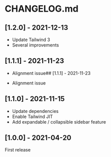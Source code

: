 # CHANGELOG.md

## [1.2.0] - 2021-12-13

- Update Tailwind 3
- Several improvements

## [1.1.1] - 2021-11-23

- Alignment issue## [1.1.1] - 2021-11-23

- Alignment issue

## [1.1.0] - 2021-11-15

- Update dependencies
- Enable Tailwind JIT
- Add expandable / collapsible sidebar feature

## [1.0.0] - 2021-04-20

First release